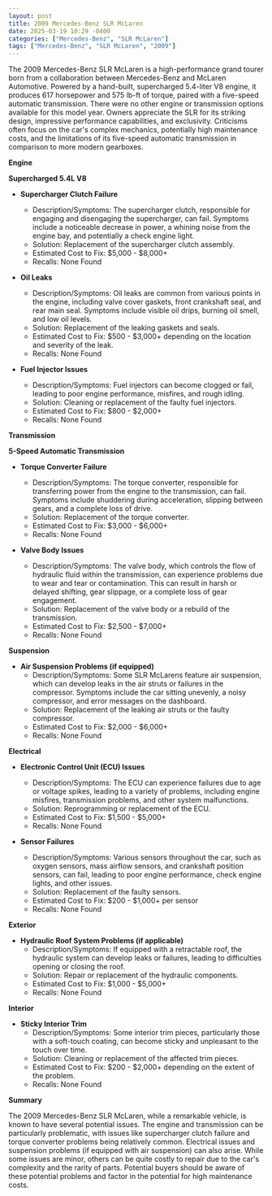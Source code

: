 ```yaml
---
layout: post
title: 2009 Mercedes-Benz SLR McLaren
date: 2025-03-19 10:29 -0400
categories: ["Mercedes-Benz", "SLR McLaren"]
tags: ["Mercedes-Benz", "SLR McLaren", "2009"]
---
```

The 2009 Mercedes-Benz SLR McLaren is a high-performance grand tourer born from a collaboration between Mercedes-Benz and McLaren Automotive. Powered by a hand-built, supercharged 5.4-liter V8 engine, it produces 617 horsepower and 575 lb-ft of torque, paired with a five-speed automatic transmission. There were no other engine or transmission options available for this model year. Owners appreciate the SLR for its striking design, impressive performance capabilities, and exclusivity. Criticisms often focus on the car's complex mechanics, potentially high maintenance costs, and the limitations of its five-speed automatic transmission in comparison to more modern gearboxes.

**Engine**

**Supercharged 5.4L V8**

*   **Supercharger Clutch Failure**
    *   Description/Symptoms: The supercharger clutch, responsible for engaging and disengaging the supercharger, can fail. Symptoms include a noticeable decrease in power, a whining noise from the engine bay, and potentially a check engine light.
    *   Solution: Replacement of the supercharger clutch assembly.
    *   Estimated Cost to Fix: $5,000 - $8,000+
    *   Recalls: None Found

*   **Oil Leaks**
    *   Description/Symptoms: Oil leaks are common from various points in the engine, including valve cover gaskets, front crankshaft seal, and rear main seal. Symptoms include visible oil drips, burning oil smell, and low oil levels.
    *   Solution: Replacement of the leaking gaskets and seals.
    *   Estimated Cost to Fix: $500 - $3,000+ depending on the location and severity of the leak.
    *   Recalls: None Found

*   **Fuel Injector Issues**
    *   Description/Symptoms: Fuel injectors can become clogged or fail, leading to poor engine performance, misfires, and rough idling.
    *   Solution: Cleaning or replacement of the faulty fuel injectors.
    *   Estimated Cost to Fix: $800 - $2,000+
    *   Recalls: None Found

**Transmission**

**5-Speed Automatic Transmission**

*   **Torque Converter Failure**
    *   Description/Symptoms: The torque converter, responsible for transferring power from the engine to the transmission, can fail. Symptoms include shuddering during acceleration, slipping between gears, and a complete loss of drive.
    *   Solution: Replacement of the torque converter.
    *   Estimated Cost to Fix: $3,000 - $6,000+
    *   Recalls: None Found

*   **Valve Body Issues**
    *   Description/Symptoms: The valve body, which controls the flow of hydraulic fluid within the transmission, can experience problems due to wear and tear or contamination. This can result in harsh or delayed shifting, gear slippage, or a complete loss of gear engagement.
    *   Solution: Replacement of the valve body or a rebuild of the transmission.
    *   Estimated Cost to Fix: $2,500 - $7,000+
    *   Recalls: None Found

**Suspension**

*   **Air Suspension Problems (if equipped)**
    * Description/Symptoms: Some SLR McLarens feature air suspension, which can develop leaks in the air struts or failures in the compressor. Symptoms include the car sitting unevenly, a noisy compressor, and error messages on the dashboard.
    *   Solution: Replacement of the leaking air struts or the faulty compressor.
    *   Estimated Cost to Fix: $2,000 - $6,000+
    *   Recalls: None Found

**Electrical**

*   **Electronic Control Unit (ECU) Issues**
    *   Description/Symptoms: The ECU can experience failures due to age or voltage spikes, leading to a variety of problems, including engine misfires, transmission problems, and other system malfunctions.
    *   Solution: Reprogramming or replacement of the ECU.
    *   Estimated Cost to Fix: $1,500 - $5,000+
    *   Recalls: None Found

*   **Sensor Failures**
    *   Description/Symptoms: Various sensors throughout the car, such as oxygen sensors, mass airflow sensors, and crankshaft position sensors, can fail, leading to poor engine performance, check engine lights, and other issues.
    *   Solution: Replacement of the faulty sensors.
    *   Estimated Cost to Fix: $200 - $1,000+ per sensor
    *   Recalls: None Found

**Exterior**

*   **Hydraulic Roof System Problems (if applicable)**
    *   Description/Symptoms: If equipped with a retractable roof, the hydraulic system can develop leaks or failures, leading to difficulties opening or closing the roof.
    *   Solution: Repair or replacement of the hydraulic components.
    *   Estimated Cost to Fix: $1,000 - $5,000+
    *   Recalls: None Found

**Interior**

*   **Sticky Interior Trim**
    *   Description/Symptoms: Some interior trim pieces, particularly those with a soft-touch coating, can become sticky and unpleasant to the touch over time.
    *   Solution: Cleaning or replacement of the affected trim pieces.
    *   Estimated Cost to Fix: $200 - $2,000+ depending on the extent of the problem.
    *   Recalls: None Found

**Summary**

The 2009 Mercedes-Benz SLR McLaren, while a remarkable vehicle, is known to have several potential issues. The engine and transmission can be particularly problematic, with issues like supercharger clutch failure and torque converter problems being relatively common. Electrical issues and suspension problems (if equipped with air suspension) can also arise. While some issues are minor, others can be quite costly to repair due to the car's complexity and the rarity of parts. Potential buyers should be aware of these potential problems and factor in the potential for high maintenance costs.


